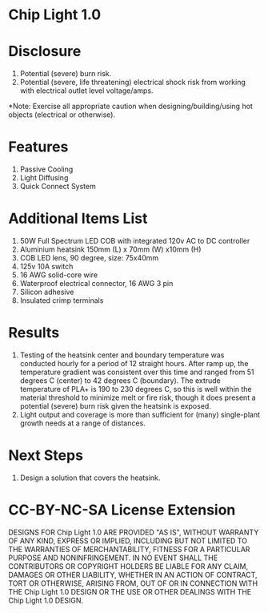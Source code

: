 # Chip Light 1.0

# Disclosure
1. Potential (severe) burn risk.
2. Potential (severe, life threatening) electrical shock risk from working with electrical outlet level voltage/amps.

*Note: Exercise all appropriate caution when designing/building/using hot objects (electrical or otherwise). 

# Features
1. Passive Cooling
2. Light Diffusing
3. Quick Connect System

# Additional Items List
1. 50W Full Spectrum LED COB with integrated 120v AC to DC controller 
2. Aluminium heatsink 150mm (L) x 70mm (W) x10mm (H)
3. COB LED lens, 90 degree, size: 75x40mm
4. 125v 10A switch
5. 16 AWG solid-core wire
6. Waterproof electrical connector, 16 AWG 3 pin
7. Silicon adhesive
8. Insulated crimp terminals

# Results
1. Testing of the heatsink center and boundary temperature was conducted hourly for a period of 12 straight hours. After ramp up, the temperature gradient was consistent over this time and ranged from 51 degrees C (center) to 42 degrees C (boundary). The extrude temperature of PLA+ is 190 to 230 degrees C, so this is well within the material threshold to minimize melt or fire risk, though it does present a potential (severe) burn risk given the heatsink is exposed.
2. Light output and coverage is more than sufficient for (many) single-plant growth needs at a range of distances.

# Next Steps
1. Design a solution that covers the heatsink.

# CC-BY-NC-SA License Extension
DESIGNS FOR Chip Light 1.0 ARE PROVIDED "AS IS", WITHOUT WARRANTY OF ANY KIND, EXPRESS OR IMPLIED, INCLUDING BUT NOT LIMITED TO THE WARRANTIES OF MERCHANTABILITY, FITNESS FOR A PARTICULAR PURPOSE AND NONINFRINGEMENT. IN NO EVENT SHALL THE CONTRIBUTORS OR COPYRIGHT HOLDERS BE LIABLE FOR ANY CLAIM, DAMAGES OR OTHER LIABILITY, WHETHER IN AN ACTION OF CONTRACT, TORT OR OTHERWISE, ARISING FROM, OUT OF OR IN CONNECTION WITH THE Chip Light 1.0 DESIGN OR THE USE OR OTHER DEALINGS WITH THE Chip Light 1.0 DESIGN.
